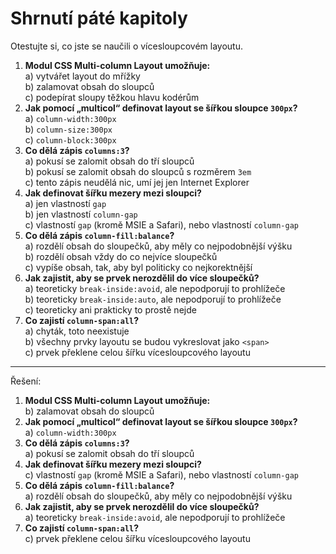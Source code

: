 # Shrnutí páté kapitoly

Otestujte si, co jste se naučili o vícesloupcovém layoutu.

1. **Modul CSS Multi-column Layout umožňuje:**  
a) vytvářet layout do mřížky  
b) zalamovat obsah do sloupců  
c) podepírat sloupy těžkou hlavu kodérům
1. **Jak pomocí „multicol“ definovat layout se šířkou sloupce `300px`?**  
a) `column-width:300px`  
b) `column-size:300px`  
c) `column-block:300px`
1. **Co dělá zápis `columns:3`?**  
a) pokusí se zalomit obsah do tří sloupců  
b) pokusí se zalomit obsah do sloupců s rozměrem `3em`  
c) tento zápis neudělá nic, umí jej jen Internet Explorer
1. **Jak definovat šířku mezery mezi sloupci?**  
a) jen vlastností `gap`  
b) jen vlastností `column-gap`  
c) vlastností `gap` (kromě MSIE a Safari), nebo vlastností `column-gap`
1. **Co dělá zápis `column-fill:balance`?**  
a) rozdělí obsah do sloupečků, aby měly co nejpodobnější výšku  
b) rozdělí obsah vždy do co nejvíce sloupečků  
c) vypíše obsah, tak, aby byl politicky co nejkorektnější
1. **Jak zajistit, aby se prvek nerozdělil do více sloupečků?**  
a) teoreticky `break-inside:avoid`, ale nepodporují to prohlížeče  
b) teoreticky `break-inside:auto`, ale nepodporují to prohlížeče  
c) teoreticky ani prakticky to prostě nejde
1. **Co zajistí `column-span:all`?**  
a) chyták, toto neexistuje  
b) všechny prvky layoutu se budou vykreslovat jako `<span>`  
c) prvek překlene celou šířku vícesloupcového layoutu

---

Řešení:

1. **Modul CSS Multi-column Layout umožňuje:**  
b) zalamovat obsah do sloupců  
1. **Jak pomocí „multicol“ definovat layout se šířkou sloupce `300px`?**  
a) `column-width:300px`  
1. **Co dělá zápis `columns:3`?**  
a) pokusí se zalomit obsah do tří sloupců  
1. **Jak definovat šířku mezery mezi sloupci?**  
c) vlastností `gap` (kromě MSIE a Safari), nebo vlastností `column-gap`
1. **Co dělá zápis `column-fill:balance`?**  
a) rozdělí obsah do sloupečků, aby měly co nejpodobnější výšku  
1. **Jak zajistit, aby se prvek nerozdělil do více sloupečků?**  
a) teoreticky `break-inside:avoid`, ale nepodporují to prohlížeče  
1. **Co zajistí `column-span:all`?**  
c) prvek překlene celou šířku vícesloupcového layoutu
